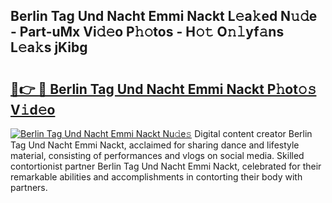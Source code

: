 ## Berlin Tag Und Nacht Emmi Nackt L𝚎a𝚔ed N𝚞𝚍e - Part-uMx Vi𝚍𝚎o P𝚑𝚘tos - H𝚘𝚝 O𝚗𝚕yf𝚊ns L𝚎a𝚔s jKibg

# <h2><a href="http://kfe15j.oniu.top/?m=Berlin+Tag+Und+Nacht+Emmi+Nackt">🔗👉 🔴 Berlin Tag Und Nacht Emmi Nackt P𝚑ot𝚘𝚜 V𝚒d𝚎o</a></h2>

[![Berlin Tag Und Nacht Emmi Nackt Nu𝚍e𝚜](https://i.imgur.com/0qMVB7G.gif)](http://kfe15j.oniu.top/?m=Berlin+Tag+Und+Nacht+Emmi+Nackt)
Digital content creator Berlin Tag Und Nacht Emmi Nackt, acclaimed for sharing dance and lifestyle material, consisting of performances and vlogs on social media. Skilled contortionist partner Berlin Tag Und Nacht Emmi Nackt, celebrated for their remarkable abilities and accomplishments in contorting their body with partners.  
